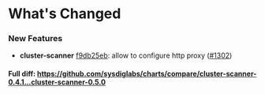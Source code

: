 # What's Changed

### New Features
- **cluster-scanner** [f9db25eb](https://github.com/sysdiglabs/charts/commit/f9db25eb77d6f648adefbf01ad3df983c41ddf70): allow to configure http proxy ([#1302](https://github.com/sysdiglabs/charts/issues/1302))
#### Full diff: https://github.com/sysdiglabs/charts/compare/cluster-scanner-0.4.1...cluster-scanner-0.5.0
